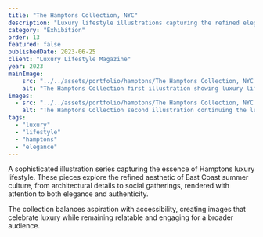 ```yaml
---
title: "The Hamptons Collection, NYC"
description: "Luxury lifestyle illustrations capturing the refined elegance of Hamptons culture and aesthetic."
category: "Exhibition"
order: 13
featured: false
publishedDate: 2023-06-25
client: "Luxury Lifestyle Magazine"
year: 2023
mainImage:
    src: "../../assets/portfolio/hamptons/The Hamptons Collection, NYC 1.png"
    alt: "The Hamptons Collection first illustration showing luxury lifestyle and refined aesthetics"
images:
  - src: "../../assets/portfolio/hamptons/The Hamptons Collection, NYC 2.png"
    alt: "The Hamptons Collection second illustration continuing the luxury lifestyle theme"
tags:
  - "luxury"
  - "lifestyle"
  - "hamptons"
  - "elegance"
---
```


A sophisticated illustration series capturing the essence of Hamptons luxury lifestyle. These pieces explore the refined aesthetic of East Coast summer culture, from architectural details to social gatherings, rendered with attention to both elegance and authenticity.

The collection balances aspiration with accessibility, creating images that celebrate luxury while remaining relatable and engaging for a broader audience.
